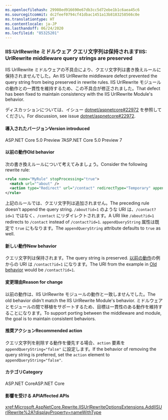 ```yaml
---
ms.openlocfilehash: 29908ed916690e67db3cc5d72ebe1b1c6aea45c6
ms.sourcegitcommit: dc2feef0794cf41dbac1451a13b8183258566c0e
ms.translationtype: HT
ms.contentlocale: ja-JP
ms.lasthandoff: 06/24/2020
ms.locfileid: "85325201"
---
```

### <a name="iis-urlrewrite-middleware-query-strings-are-preserved"></a><span data-ttu-id="1dbb9-101">IIS:UrlRewrite ミドルウェア クエリ文字列は保持されます</span><span class="sxs-lookup"><span data-stu-id="1dbb9-101">IIS: UrlRewrite middleware query strings are preserved</span></span>

<span data-ttu-id="1dbb9-102">IIS UrlRewrite ミドルウェアの不具合により、クエリ文字列は書き換えルールに保持されませんでした。</span><span class="sxs-lookup"><span data-stu-id="1dbb9-102">An IIS UrlRewrite middleware defect prevented the query string from being preserved in rewrite rules.</span></span> <span data-ttu-id="1dbb9-103">IIS UrlRewrite モジュールの動作との一貫性を維持するため、この不具合が修正されました。</span><span class="sxs-lookup"><span data-stu-id="1dbb9-103">That defect has been fixed to maintain consistency with the IIS UrlRewrite Module's behavior.</span></span>

<span data-ttu-id="1dbb9-104">ディスカッションについては、イシュー [dotnet/aspnetcore#22972](https://github.com/dotnet/aspnetcore/issues/22972) を参照してください。</span><span class="sxs-lookup"><span data-stu-id="1dbb9-104">For discussion, see issue [dotnet/aspnetcore#22972](https://github.com/dotnet/aspnetcore/issues/22972).</span></span>

#### <a name="version-introduced"></a><span data-ttu-id="1dbb9-105">導入されたバージョン</span><span class="sxs-lookup"><span data-stu-id="1dbb9-105">Version introduced</span></span>

<span data-ttu-id="1dbb9-106">ASP.NET Core 5.0 Preview 7</span><span class="sxs-lookup"><span data-stu-id="1dbb9-106">ASP.NET Core 5.0 Preview 7</span></span>

#### <a name="old-behavior"></a><span data-ttu-id="1dbb9-107">以前の動作</span><span class="sxs-lookup"><span data-stu-id="1dbb9-107">Old behavior</span></span>

<span data-ttu-id="1dbb9-108">次の書き換えルールについて考えてみましょう。</span><span class="sxs-lookup"><span data-stu-id="1dbb9-108">Consider the following rewrite rule:</span></span>

```xml
<rule name="MyRule" stopProcessing="true">
  <match url="^about" />
  <action type="Redirect" url="/contact" redirectType="Temporary" appendQueryString="true" />
</rule>
```

<span data-ttu-id="1dbb9-109">上記のルールでは、クエリ文字列は追加されません。</span><span class="sxs-lookup"><span data-stu-id="1dbb9-109">The preceding rule doesn't append the query string.</span></span> <span data-ttu-id="1dbb9-110">`/about?id=1` のような URI は、`/contact?id=1` ではなく、`/contact` にリダイレクトされます。</span><span class="sxs-lookup"><span data-stu-id="1dbb9-110">A URI like `/about?id=1` redirects to `/contact` instead of `/contact?id=1`.</span></span> <span data-ttu-id="1dbb9-111">`appendQueryString` 属性は既定で `true` にもなります。</span><span class="sxs-lookup"><span data-stu-id="1dbb9-111">The `appendQueryString` attribute defaults to `true` as well.</span></span>

#### <a name="new-behavior"></a><span data-ttu-id="1dbb9-112">新しい動作</span><span class="sxs-lookup"><span data-stu-id="1dbb9-112">New behavior</span></span>

<span data-ttu-id="1dbb9-113">クエリ文字列は保持されます。</span><span class="sxs-lookup"><span data-stu-id="1dbb9-113">The query string is preserved.</span></span> <span data-ttu-id="1dbb9-114">[以前の動作](#old-behavior)の例からの URI は `/contact?id=1` になります。</span><span class="sxs-lookup"><span data-stu-id="1dbb9-114">The URI from the example in [Old behavior](#old-behavior) would be `/contact?id=1`.</span></span>

#### <a name="reason-for-change"></a><span data-ttu-id="1dbb9-115">変更理由</span><span class="sxs-lookup"><span data-stu-id="1dbb9-115">Reason for change</span></span>

<span data-ttu-id="1dbb9-116">以前の動作は、IIS UrlRewrite モジュールの動作と一致しませんでした。</span><span class="sxs-lookup"><span data-stu-id="1dbb9-116">The old behavior didn't match the IIS UrlRewrite Module's behavior.</span></span> <span data-ttu-id="1dbb9-117">ミドルウェアとモジュールの間で移植をサポートするため、目標は一貫性のある動作を維持することになります。</span><span class="sxs-lookup"><span data-stu-id="1dbb9-117">To support porting between the middleware and module, the goal is to maintain consistent behaviors.</span></span>

#### <a name="recommended-action"></a><span data-ttu-id="1dbb9-118">推奨アクション</span><span class="sxs-lookup"><span data-stu-id="1dbb9-118">Recommended action</span></span>

<span data-ttu-id="1dbb9-119">クエリ文字列を削除する動作を優先する場合、`action` 要素を `appendQueryString="false"` に設定します。</span><span class="sxs-lookup"><span data-stu-id="1dbb9-119">If the behavior of removing the query string is preferred, set the `action` element to `appendQueryString="false"`.</span></span>

#### <a name="category"></a><span data-ttu-id="1dbb9-120">カテゴリ</span><span class="sxs-lookup"><span data-stu-id="1dbb9-120">Category</span></span>

<span data-ttu-id="1dbb9-121">ASP.NET Core</span><span class="sxs-lookup"><span data-stu-id="1dbb9-121">ASP.NET Core</span></span>

#### <a name="affected-apis"></a><span data-ttu-id="1dbb9-122">影響を受ける API</span><span class="sxs-lookup"><span data-stu-id="1dbb9-122">Affected APIs</span></span>

<xref:Microsoft.AspNetCore.Rewrite.IISUrlRewriteOptionsExtensions.AddIISUrlRewrite%2A?displayProperty=nameWithType>

<!--

#### Affected APIs

`Overload:Microsoft.AspNetCore.Rewrite.IISUrlRewriteOptionsExtensions.AddIISUrlRewrite`

-->
